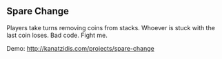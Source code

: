 ## Spare Change

Players take turns removing coins from stacks. Whoever is stuck with the last coin loses. Bad code. Fight me.

Demo: http://kanatzidis.com/projects/spare-change
